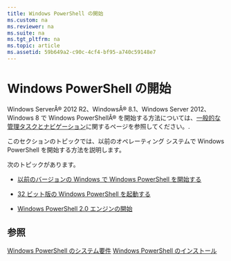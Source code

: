 ```yaml
---
title: Windows PowerShell の開始
ms.custom: na
ms.reviewer: na
ms.suite: na
ms.tgt_pltfrm: na
ms.topic: article
ms.assetid: 59b649a2-c90c-4cf4-bf95-a740c59148e7
---
```

# Windows PowerShell の開始
Windows ServerÂ® 2012 R2、WindowsÂ® 8.1、Windows Server 2012、Windows 8 で Windows PowerShellÂ® を開始する方法については、[一般的な管理タスクとナビゲーション](http://technet.microsoft.com/library/hh831491.aspx)に関するページを参照してください。.

このセクションのトピックでは、以前のオペレーティング システムで Windows PowerShell を開始する方法を説明します。

次のトピックがあります。

-   [以前のバージョンの Windows で Windows PowerShell を開始する](Starting-Windows-PowerShell-on-Earlier-Versions-of-Windows.md)

-   [32 ビット版の Windows PowerShell を起動する](Starting-the-32-Bit-Version-of-Windows-PowerShell.md)

-   [Windows PowerShell 2.0 エンジンの開始](Starting-the-Windows-PowerShell-2.0-Engine.md)

## 参照
[Windows PowerShell のシステム要件](Windows-PowerShell-System-Requirements.md)
[Windows PowerShell のインストール](Installing-Windows-PowerShell.md)



<!--HONumber=May16_HO2-->


